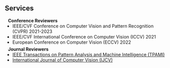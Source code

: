 ## Services

<h4 style="margin:0 10px 0;">Conference Reviewers</h4>

<ul style="margin:0 0 5px;">
  <li><a><autocolor>IEEE/CVF Conference on Computer Vision and Pattern Recognition (CVPR) 2021-2023</autocolor></a></li>
  <li><a><autocolor>IEEE/CVF International Conference on Computer Vision (ICCV) 2021</autocolor></a></li>
  <li><a><autocolor>European Conference on Computer Vision (ECCV) 2022</autocolor></a></li>
</ul>

<h4 style="margin:0 10px 0;">Journal Reviewers</h4>

<ul style="margin:0 0 20px;">
  <li><a href="https://www.computer.org/csdl/journal/tp"><autocolor>IEEE Transactions on Pattern Analysis and Machine Intelligence (TPAMI)</autocolor></a></li>
  <li><a href="https://www.springer.com/journal/11263"><autocolor>International Journal of Computer Vision (IJCV)</autocolor></a></li>
</ul>
